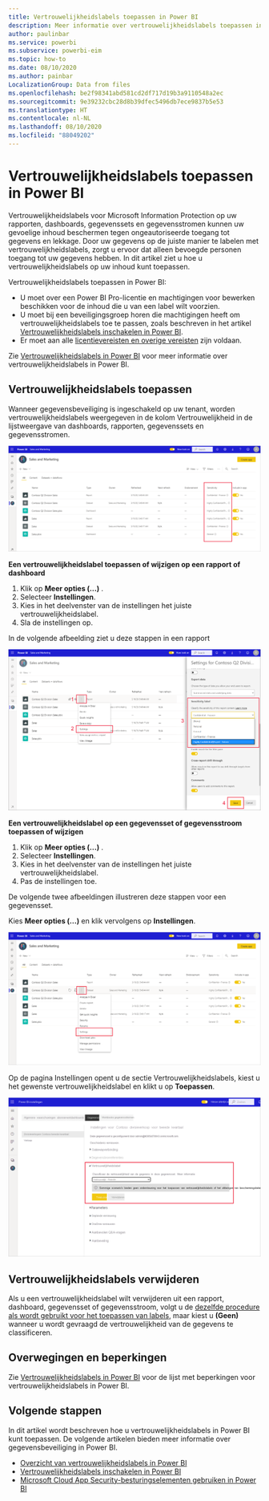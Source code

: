 ```yaml
---
title: Vertrouwelijkheidslabels toepassen in Power BI
description: Meer informatie over vertrouwelijkheidslabels toepassen in Power BI
author: paulinbar
ms.service: powerbi
ms.subservice: powerbi-eim
ms.topic: how-to
ms.date: 08/10/2020
ms.author: painbar
LocalizationGroup: Data from files
ms.openlocfilehash: be2f98341abd581cd2df717d19b3a9110548a2ec
ms.sourcegitcommit: 9e39232cbc28d8b39dfec5496db7ece9837b5e53
ms.translationtype: HT
ms.contentlocale: nl-NL
ms.lasthandoff: 08/10/2020
ms.locfileid: "88049202"
---
```

# <a name="how-to-apply-sensitivity-labels-in-power-bi"></a>Vertrouwelijkheidslabels toepassen in Power BI

Vertrouwelijkheidslabels voor Microsoft Information Protection op uw rapporten, dashboards, gegevenssets en gegevensstromen kunnen uw gevoelige inhoud beschermen tegen ongeautoriseerde toegang tot gegevens en lekkage. Door uw gegevens op de juiste manier te labelen met vertrouwelijkheidslabels, zorgt u ervoor dat alleen bevoegde personen toegang tot uw gegevens hebben. In dit artikel ziet u hoe u vertrouwelijkheidslabels op uw inhoud kunt toepassen.

Vertrouwelijkheidslabels toepassen in Power BI:
* U moet over een Power BI Pro-licentie en machtigingen voor bewerken beschikken voor de inhoud die u van een label wilt voorzien.
* U moet bij een beveiligingsgroep horen die machtigingen heeft om vertrouwelijkheidslabels toe te passen, zoals beschreven in het artikel [Vertrouwelijkheidslabels inschakelen in Power BI](./service-security-enable-data-sensitivity-labels.md).
* Er moet aan alle [licentievereisten en overige vereisten](./service-security-enable-data-sensitivity-labels.md#licensing-and-requirements) zijn voldaan.

Zie [Vertrouwelijkheidslabels in Power BI](service-security-sensitivity-label-overview.md) voor meer informatie over vertrouwelijkheidslabels in Power BI.

## <a name="applying-sensitivity-labels"></a>Vertrouwelijkheidslabels toepassen

Wanneer gegevensbeveiliging is ingeschakeld op uw tenant, worden vertrouwelijkheidslabels weergegeven in de kolom Vertrouwelijkheid in de lijstweergave van dashboards, rapporten, gegevenssets en gegevensstromen.

![Vertrouwelijkheidslabels inschakelen](media/service-security-apply-data-sensitivity-labels/apply-data-sensitivity-labels-01.png)

**Een vertrouwelijkheidslabel toepassen of wijzigen op een rapport of dashboard**
1. Klik op **Meer opties (...)** .
1. Selecteer **Instellingen**.
1. Kies in het deelvenster van de instellingen het juiste vertrouwelijkheidslabel.
1. Sla de instellingen op.

In de volgende afbeelding ziet u deze stappen in een rapport

![Vertrouwelijkheidslabels instellen](media/service-security-apply-data-sensitivity-labels/apply-data-sensitivity-labels-02.png)

**Een vertrouwelijkheidslabel op een gegevensset of gegevensstroom toepassen of wijzigen**

1. Klik op **Meer opties (...)** .
1. Selecteer **Instellingen**.
1. Kies in het deelvenster van de instellingen het juiste vertrouwelijkheidslabel.
1. Pas de instellingen toe.

De volgende twee afbeeldingen illustreren deze stappen voor een gegevensset.

Kies **Meer opties (...)** en klik vervolgens op **Instellingen**.

![Gegevenssetinstellingen openen](media/service-security-apply-data-sensitivity-labels/apply-data-sensitivity-labels-05.png)

Op de pagina Instellingen opent u de sectie Vertrouwelijkheidslabels, kiest u het gewenste vertrouwelijkheidslabel en klikt u op **Toepassen**.

![Vertrouwelijkheidslabel kiezen](media/service-security-apply-data-sensitivity-labels/apply-data-sensitivity-labels-06.png)

## <a name="removing-sensitivity-labels"></a>Vertrouwelijkheidslabels verwijderen
Als u een vertrouwelijkheidslabel wilt verwijderen uit een rapport, dashboard, gegevensset of gegevensstroom, volgt u de [dezelfde procedure als wordt gebruikt voor het toepassen van labels](#applying-sensitivity-labels), maar kiest u **(Geen)** wanneer u wordt gevraagd de vertrouwelijkheid van de gegevens te classificeren. 

## <a name="considerations-and-limitations"></a>Overwegingen en beperkingen

Zie [Vertrouwelijkheidslabels in Power BI](service-security-sensitivity-label-overview.md#limitations) voor de lijst met beperkingen voor vertrouwelijkheidslabels in Power BI.

## <a name="next-steps"></a>Volgende stappen

In dit artikel wordt beschreven hoe u vertrouwelijkheidslabels in Power BI kunt toepassen. De volgende artikelen bieden meer informatie over gegevensbeveiliging in Power BI. 

* [Overzicht van vertrouwelijkheidslabels in Power BI](./service-security-sensitivity-label-overview.md)
* [Vertrouwelijkheidslabels inschakelen in Power BI](./service-security-enable-data-sensitivity-labels.md)
* [Microsoft Cloud App Security-besturingselementen gebruiken in Power BI](./service-security-using-microsoft-cloud-app-security-controls.md)